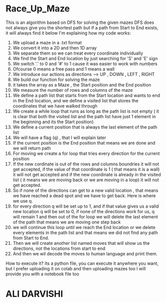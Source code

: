# Race_Up_Maze
This is an algorithm based on DFS for solving the given mazes
DFS does not always give you the shortest path but if a path from Start to End exists, it will always find it
below I'm explaining how my code works:
1. We upload a maze in a .txt format
2. We convert it into a 2D and then 1D array
3. We separate them so we can treat every coordinate individually
4. We find the Start and End location by just searching for 'S' and 'E' sign
5. We switch '.' to 0 and '#' to 1 cause it was easier to work with numbers
6. Ofcourse 0 means a free pass and 1 means a wall
7. We introduce our actions as directions --> UP , DOWN , LEFT , RIGHT
8. We build our function for solving the maze
9. it takes the array as a Maze , the Start position and the End position
10. We measure the number of rows and columns of the maze
11. We define a path list that starts from the Start location and wants to end in the End location, and we define a visited list that stores the coordinates that we have walked through
12. We create a while loop that runs as long as the path list is not empty ( it is clear that both the visited list and the path list have just 1 element in the beginning and its the Start position)
13. We define a current position that is always the last element of the path list
14. We will have a flag (q) , that I will explain later
15. If the current position is the End position that means we are done and we will return path
16. For moving we create a for loop that tries every direction for the current position
17. If the new cordinate is out of the rows and columns boundries it will not get accepted, if the value of that coordinate is 1 ( that means it is a wall) it will not get accepted and if the new coordinate is already in the visited list ( it means we are moving back or we are moving in a loop) it will not get accepted.
18. So if none of the directions can get to a new valid location , that means we have reached a dead spot and we have to get back. Here is where we use q.
19. for every direction q will be set up to 1, and if that value gives us a valid new location q will be set to 0, if none of the directions work for us, q will remain 1 and then out of the for loop we will delete the last element of the path that means we are moving one step back
20. we will continue this loop until we reach the End location or we delete every elements in the path list and that means we did not find any path from Start to End.
21. Then we will create another list named moves that will show us the directions, not the locations from start to end
22. And then we wil decode the moves to human language and print them.

How to execute it?
Its a python file, you can execute it anywhere you want, but I prefer uploading it on colab and then uploading mazes too 
I will provide you with a notebook file too

# ALI DARVISHI
